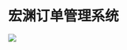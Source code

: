 # 宏渊订单管理系统

![](https://gitee.com/mario517/image/raw/master/csdn/2cdceab2287b5e78be2e2f523ead60d4.png)
